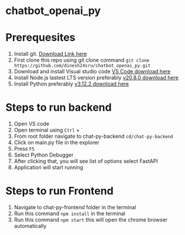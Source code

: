 # chatbot_openai_py

# Prerequesites
1. Install git. [Download Link here](https://git-scm.com/downloads)
2. First clone this repo using git clone command `git clone https://github.com/dinesh24sru/chatbot_openai_py.git`
3. Download and install Visual studio code [VS Code download here](https://code.visualstudio.com/download)
4. Install Node.js lastest LTS version preferably [v20.8.0 download here](https://nodejs.org/en/download/current)
5. Install Python preferably [v3.12.2 download here](https://www.python.org/downloads/)

# Steps to run backend
1. Open VS code
2. Open terminal using `Ctrl` + ` 
3. From root folder navigate to chat-py-backend
`cd/chat-py-backend`
4. Click on main.py file in the explorer
5. Press `F5`
6. Select Python Debugger
7. After clicking that, you will see list of options select FastAPI
8. Application will start running

# Steps to run Frontend
1. Navigate to chat-py-frontend folder in the terminal
2. Run this command `npm install` in the terminal
3. Run this command `npm start` this will open the chrome browser automatically 

